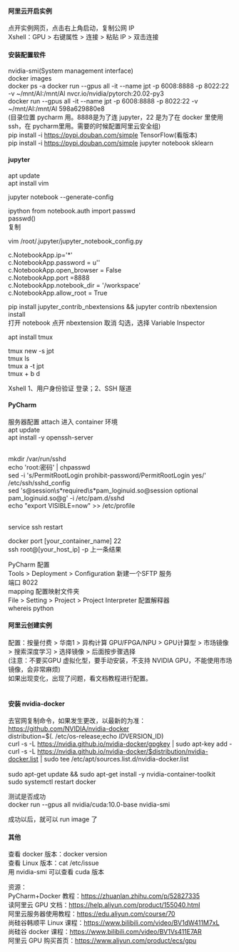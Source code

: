 #### 阿里云开启实例 
点开实例网页，点击右上角启动，复制公网 IP  
Xshell：GPU > 右键属性 > 连接 > 粘贴 IP > 双击连接 


#### 安装配置软件
nvidia-smi(System management interface)  
docker images  
docker ps -a 
docker run --gpus all -it --name jpt -p 6008:8888 -p 8022:22 -v ~/mnt/AI:/mnt/AI nvcr.io/nvidia/pytorch:20.02-py3  
docker run --gpus all -it --name jpt -p 6008:8888 -p 8022:22 -v ~/mnt/AI:/mnt/AI 598a629880e8  
(目录位置 pycharm 用。8888是为了连 jupyter，22 是为了在 docker 里使用 ssh，在 pycharm里用。需要的时候配置阿里云安全组)  
pip install -i https://pypi.douban.com/simple TensorFlow(看版本)  
pip install -i https://pypi.douban.com/simple jupyter notebook sklearn  


#### jupyter 
apt update  
apt install vim  

jupyter notebook --generate-config  

ipython 
from notebook.auth import passwd  
passwd()  
复制  

vim /root/.jupyter/jupyter_notebook_config.py   

c.NotebookApp.ip='*'  
c.NotebookApp.password = u''  
c.NotebookApp.open_browser = False  
c.NotebookApp.port =8888  
c.NotebookApp.notebook_dir = '/workspace'  
c.NotebookApp.allow_root = True  

pip install jupyter_contrib_nbextensions && jupyter contrib nbextension install  
打开 notebook 点开 nbextension 取消 勾选，选择 Variable Inspector  

apt install tmux  

tmux new -s jpt  
tmux ls  
tmux a -t jpt  
tmux + b d  

Xshell 1、用户身份验证 登录；2、SSH 隧道  


#### PyCharm
服务器配置
attach 进入 container 环境  
apt update  
apt install -y openssh-server  

<br> 
mkdir /var/run/sshd  <br> 
echo 'root:密码' | chpasswd  <br> 
sed -i 's/PermitRootLogin prohibit-password/PermitRootLogin yes/' /etc/ssh/sshd_config  <br> 
sed 's@session\s*required\s*pam_loginuid.so@session optional pam_loginuid.so@g' -i /etc/pam.d/sshd  <br> 
echo "export VISIBLE=now" >> /etc/profile  <br> 
<br>

service ssh restart  

docker port [your_container_name] 22  
ssh root@[your_host_ip] -p 上一条结果  

PyCharm 配置  
Tools > Deployment > Configuration 新建一个SFTP 服务  
端口 8022  
mapping 配置映射文件夹  
File > Setting > Project > Project Interpreter 配置解释器  
whereis python  


#### 阿里云创建实例 

配置：按量付费 > 华南1 > 异构计算 GPU/FPGA/NPU > GPU计算型 > 市场镜像 > 搜索深度学习 > 选择镜像 > 后面按步骤选择  
(注意：不要买GPU 虚拟化型，要手动安装，不支持 NVIDIA GPU，不能使用市场镜像，会非常麻烦)  
如果出现变化，出现了问题，看文档教程进行配置。  
<br>

#### 安装 nvidia-docker 
去官网复制命令，如果发生更改，以最新的为准：https://github.com/NVIDIA/nvidia-docker  
distribution=$(. /etc/os-release;echo $ID$VERSION_ID) <br>
curl -s -L https://nvidia.github.io/nvidia-docker/gpgkey | sudo apt-key add - <br>
curl -s -L https://nvidia.github.io/nvidia-docker/$distribution/nvidia-docker.list | sudo tee /etc/apt/sources.list.d/nvidia-docker.list <br>
 <br>
sudo apt-get update && sudo apt-get install -y nvidia-container-toolkit  <br>
sudo systemctl restart docker  <br>

测试是否成功  
docker run --gpus all nvidia/cuda:10.0-base nvidia-smi  

成功以后，就可以 run image 了  


#### 其他  
查看 docker 版本：docker version  
查看 Linux 版本：cat /etc/issue  
用 nvidia-smi 可以查看 cuda 版本  




资源：  
PyCharm+Docker 教程：https://zhuanlan.zhihu.com/p/52827335  
读阿里云 GPU 文档：https://help.aliyun.com/product/155040.html  
阿里云服务器使用教程：https://edu.aliyun.com/course/70  
尚硅谷韩顺平 Linux 课程：https://www.bilibili.com/video/BV1dW411M7xL  
尚硅谷 docker 课程：https://www.bilibili.com/video/BV1Vs411E7AR  
阿里云 GPU 购买首页：https://www.aliyun.com/product/ecs/gpu  
